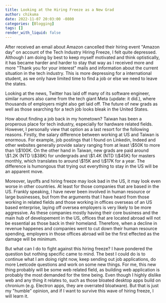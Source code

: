 ```yaml
---
title: Looking at the Hiring Freeze as a New Grad 
author: chikuma
date: 2022-11-07 20:03:00 -0800
categories: [Blogging]
tags: []
render_with_liquid: false
---
```


After received an email about Amazon cancelled their hiring event "Amazon day"
on account of the Tech Industry Hiring Freeze, I felt quite depressed. Although
I am doing by best to keep myself motivated and think optistically, it has
became harder and harder to stay that way as I received more and more 
"Thank you for your interest" mails and information
about the current situation in the tech industry. This is more depressing for a 
international student, as we only have limited time to find a job or else we 
need to leave the states.

Looking at the news, Twitter has laid off many of its software engineer, similar
rumors also came from the tech giant Meta (update: it did.), where thousands of
employers might also get laid off. The future of new grads as well as those
searching for a tech job looks bleak in the United States.

How about finding a job back in my hometown? Taiwan has been a properous place
for tech industry, especially for hardware related fields. However, I personally
view that option as a last resort for the following reasons. Firstly, the salary
difference between working at US and Taiwan is enormous. For example, job
postings that I found on Linkedin, Indeed and other websites generally provide
salary ranging from at least \\$50K to more than \\$100K. On the other hand in
Taiwan, new grads are paid around \\$1.2K (NTD \\$38K) for undergrads and \\$1.4K
(NTD \\$45K) for masters monthly, which translates to around \\$15K and \\$17K for
a year. The difference is humongous that trying out everything to stay in the 
US will be an apparent move.

Moreover, layoffs and hiring freeze may look bad in the US, it may look even
worse in other countries. At least for those companies that are based in the US.
Frankly speaking, I have never been involved in human resource or large
businesses, but from the arguments that I have heard from those working in 
related fields and those working in offices overseas of an US based enterprise, 
laying off oversea employers is very likely to be more aggressive.
As these companies mostly having their core business and the main hub of
developement in the US, offices that are located abroad will not be essential
as those back in their homeland. Therefore, when a decline in revenue happenes
and companies went to cut down their human resource spending, employers in those
offices abroad will be the first effected as the damage will be minimum. 

But what can I do to fight against this hiring freeze? I have pondered the
question but nothing specific came to mind. The best I could do is to continue
what I am doing right now, keep sending out job applications, do more Leetcode
questions and work on some new things. For me, this new thing probably will be
some web related field, as building web application is probably the most 
demanded for the time being. Even though I highly dislike web and any thing
it relates to, such as those bloated desktop apps build on chronium (e.g. 
Electron apps, they are overrated bloatware). But that is just my "humble"
opinion, and if I want to survive this wave of hiring freeze, I will learn it.
